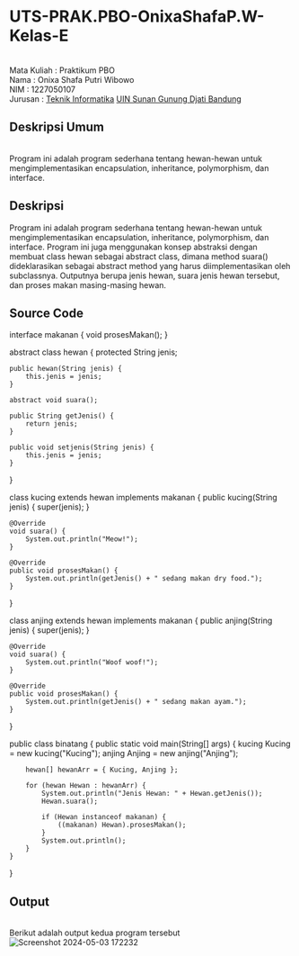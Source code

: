 # UTS-PRAK.PBO-OnixaShafaP.W-Kelas-E
<br>Mata Kuliah 	: Praktikum PBO
<br>Nama		      : Onixa Shafa Putri Wibowo
<br>NIM		        : 1227050107
<br>Jurusan		    : [Teknik Informatika](http://if.uinsgd.ac.id/) [UIN Sunan Gunung Djati Bandung](https://uinsgd.ac.id/) 

## Deskripsi Umum
<br>Program ini adalah program sederhana tentang hewan-hewan untuk mengimplementasikan encapsulation, inheritance, polymorphism, dan interface. 

## Deskripsi
Program ini adalah program sederhana tentang hewan-hewan untuk mengimplementasikan encapsulation, inheritance, polymorphism, dan interface. Program ini juga menggunakan konsep abstraksi dengan membuat class hewan sebagai abstract class, dimana method suara() dideklarasikan sebagai abstract method yang harus diimplementasikan oleh subclassnya. Outputnya berupa jenis hewan, suara jenis hewan tersebut, dan proses makan masing-masing hewan.

## Source Code

interface makanan {
    void prosesMakan();
}

abstract class hewan {
    protected String jenis;

    public hewan(String jenis) {
        this.jenis = jenis;
    }

    abstract void suara();

    public String getJenis() {
        return jenis;
    }

    public void setjenis(String jenis) {
        this.jenis = jenis;
    }
}

class kucing extends hewan implements makanan {
    public kucing(String jenis) {
        super(jenis);
    }

    @Override
    void suara() {
        System.out.println("Meow!");
    }

    @Override
    public void prosesMakan() {
        System.out.println(getJenis() + " sedang makan dry food.");
    }
}

class anjing extends hewan implements makanan {
    public anjing(String jenis) {
        super(jenis);
    }

    @Override
    void suara() {
        System.out.println("Woof woof!");
    }

    @Override
    public void prosesMakan() {
        System.out.println(getJenis() + " sedang makan ayam.");
    }
}

public class binatang {
    public static void main(String[] args) {
        kucing Kucing = new kucing("Kucing");
        anjing Anjing = new anjing("Anjing");

        hewan[] hewanArr = { Kucing, Anjing };

        for (hewan Hewan : hewanArr) {
            System.out.println("Jenis Hewan: " + Hewan.getJenis());
            Hewan.suara();

            if (Hewan instanceof makanan) {
                ((makanan) Hewan).prosesMakan();
            }
            System.out.println();
        }
    }
}

## Output
<br> Berikut adalah output kedua program tersebut
![Screenshot 2024-05-03 172232](https://github.com/onixasf/UTS-PRAK.PBO-OnixaShafaP.W-Kelas-E/assets/119369695/5b3f644c-abf4-4a84-97ff-e91e867460cd)

